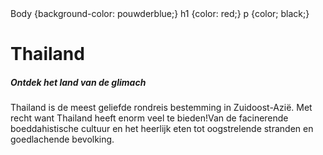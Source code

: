 <!DOCTYPE HTML>
<HTML>
  <HEAD>
    Body {background-color: pouwderblue;}
    h1 {color: red;}
   p {color; black;}
    </style>
  </head>
  <body>
    <H1>Thailand</H1>
    <h5>Ontdek het land van de glimach</h5>
    <p>Thailand is de meest geliefde rondreis bestemming in Zuidoost-Azië. Met recht want Thailand heeft enorm veel te bieden!Van de facinerende boeddahistische cultuur en het heerlijk eten tot oogstrelende stranden en goedlachende bevolking.</P>

  </BODY>
  </HTML>
      
